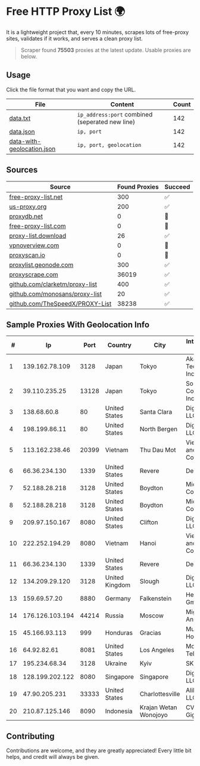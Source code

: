 
# Free HTTP Proxy List 🌍

It is a lightweight project that, every 10 minutes, scrapes lots of free-proxy sites, validates if it works, and serves a clean proxy list.


> Scraper found **75503** proxies at the latest update. Usable proxies are below.

## Usage

Click the file format that you want and copy the URL.


|File|Content|Count|
|----|-------|-----|
|[data.txt](https://raw.githubusercontent.com/themiralay/Proxy-List-World/master/data.txt)|`ip_address:port` combined (seperated new line)|142|
|[data.json](https://raw.githubusercontent.com/themiralay/Proxy-List-World/master/data.json)|`ip, port`|142|
|[data-with-geolocation.json](https://raw.githubusercontent.com/themiralay/Proxy-List-World/master/data-with-geolocation.json)|`ip, port, geolocation`|142|

## Sources

|Source|Found Proxies|Succeed|
|------|-------------|-------|
|[free-proxy-list.net](https://free-proxy-list.net)|300|✅|
|[us-proxy.org](https://www.us-proxy.org)|200|✅|
|[proxydb.net](http://proxydb.net)|0|🚫|
|[free-proxy-list.com](https://free-proxy-list.com/?page=&port=&type%5B%5D=http&type%5B%5D=https&up_time=0&search=Search)|0|🚫|
|[proxy-list.download](https://www.proxy-list.download/HTTP)|26|✅|
|[vpnoverview.com](https://vpnoverview.com/privacy/anonymous-browsing/free-proxy-servers)|0|🚫|
|[proxyscan.io](https://www.proxyscan.io)|0|🚫|
|[proxylist.geonode.com](https://proxylist.geonode.com/api/proxy-list?limit=300&page=1&sort_by=lastChecked&sort_type=desc&protocols=http,https)|300|✅|
|[proxyscrape.com](https://api.proxyscrape.com/v2/?request=displayproxies&protocol=http&timeout=10000&country=all&ssl=all&anonymity=all)|36019|✅|
|[github.com/clarketm/proxy-list](https://raw.githubusercontent.com/clarketm/proxy-list/master/proxy-list-raw.txt)|400|✅|
|[github.com/monosans/proxy-list](https://raw.githubusercontent.com/monosans/proxy-list/main/proxies/http.txt)|20|✅|
|[github.com/TheSpeedX/PROXY-List](https://raw.githubusercontent.com/TheSpeedX/PROXY-List/master/http.txt)|38238|✅|


## Sample Proxies With Geolocation Info

|#|Ip|Port|Country|City|Internet Service Provider|
|-|--|----|-------|----|-------------------------|
|1|139.162.78.109|3128|Japan|Tokyo|Akamai Technologies, Inc.|
|2|39.110.235.25|13128|Japan|Tokyo|Sony Network Communications Inc|
|3|138.68.60.8|80|United States|Santa Clara|DigitalOcean, LLC|
|4|198.199.86.11|80|United States|North Bergen|DigitalOcean, LLC|
|5|113.162.238.46|20399|Vietnam|Thu Dau Mot|VietNam Post and Telecom Corporation|
|6|66.36.234.130|1339|United States|Revere|DediOutlet, LLC|
|7|52.188.28.218|3128|United States|Boydton|Microsoft Corporation|
|8|52.188.28.218|3128|United States|Boydton|Microsoft Corporation|
|9|209.97.150.167|8080|United States|Clifton|DigitalOcean, LLC|
|10|222.252.194.29|8080|Vietnam|Hanoi|VietNam Post and Telecom Corporation|
|11|66.36.234.130|1339|United States|Revere|DediOutlet, LLC|
|12|134.209.29.120|3128|United Kingdom|Slough|DigitalOcean, LLC|
|13|159.69.57.20|8880|Germany|Falkenstein|Hetzner Online GmbH|
|14|176.126.103.194|44214|Russia|Moscow|Miglovets Egor Andreevich|
|15|45.166.93.113|999|Honduras|Gracias|Multicable De Honduras|
|16|64.92.82.61|8081|United States|Los Angeles|Momentum Telecom, Inc.|
|17|195.234.68.34|3128|Ukraine|Kyiv|SKIF|
|18|128.199.202.122|8080|Singapore|Singapore|DigitalOcean, LLC|
|19|47.90.205.231|33333|United States|Charlottesville|Alibaba.com LLC|
|20|210.87.125.146|8090|Indonesia|Krajan Wetan Wonojoyo|CV Brawijaya Giga Network|



## Contributing

Contributions are welcome, and they are greatly appreciated! Every
little bit helps, and credit will always be given.

